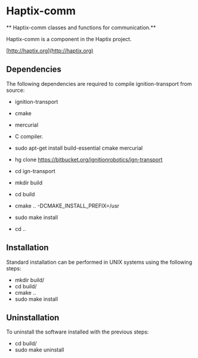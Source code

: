 # Haptix-comm

** Haptix-comm classes and functions for communication.**

Haptix-comm is a component in the Haptix project.

  [http://haptix.org](http://haptix.org)

## Dependencies

The following dependencies are required to compile ignition-transport from
source:

 - ignition-transport
 - cmake
 - mercurial
 - C compiler.

 - sudo apt-get install build-essential cmake mercurial
 - hg clone https://bitbucket.org/ignitionrobotics/ign-transport
 - cd ign-transport
 - mkdir build
 - cd build
 - cmake .. -DCMAKE_INSTALL_PREFIX=/usr
 - sudo make install
 - cd ..

## Installation

Standard installation can be performed in UNIX systems using the following
steps:

 - mkdir build/
 - cd build/
 - cmake ..
 - sudo make install

## Uninstallation

To uninstall the software installed with the previous steps:

 - cd build/
 - sudo make uninstall